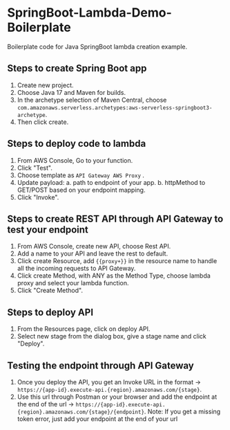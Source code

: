 # SpringBoot-Lambda-Demo-Boilerplate
Boilerplate code for Java SpringBoot lambda creation example.

## Steps to create Spring Boot app
1. Create new project.
2. Choose Java 17 and Maven for builds.
3. In the archetype selection of Maven Central, choose ```com.amazonaws.serverless.archetypes:aws-serverless-springboot3-archetype```.
4. Then click create.

## Steps to deploy code to lambda
1. From AWS Console, Go to your function.
2. Click "Test".
3. Choose template as ```API Gateway AWS Proxy``` .
4. Update payload: 
	a. path to endpoint of your app.
	b. httpMethod to GET/POST based on your endpoint mapping.
5. Click "Invoke".

## Steps to create REST API through API Gateway to test your endpoint
1. From AWS Console, create new API, choose Rest API.
2. Add a name to your API and leave the rest to default.
3. Click create Resource, add ```{{proxy+}}``` in the resource name to handle all the incoming requests to API Gateway.
4. Click create Method, with ANY as the Method Type, choose lambda proxy and select your lambda function.
5. Click "Create Method".

## Steps to deploy API
1. From the Resources page, click on deploy API.
2. Select new stage from the dialog box, give a stage name and click "Deploy".

## Testing the endpoint through API Gateway
1. Once you deploy the API, you get an Invoke URL in the format -> ```https://{app-id}.execute-api.{region}.amazonaws.com/{stage}```.
2. Use this url through Postman or your browser and add the endpoint at the end of the url -> ```https://{app-id}.execute-api.{region}.amazonaws.com/{stage}/{endpoint}```.
Note: If you get a missing token error, just add your endpoint at the end of your url
